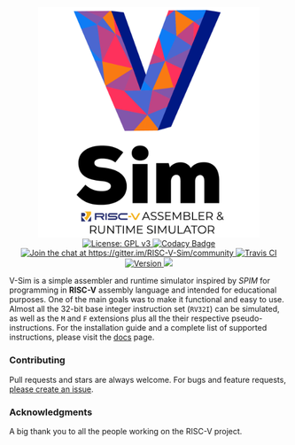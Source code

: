 <p align="center">
  <img src="./docs/assets/images/logo.png" alt="V-Sim" width="400"><br>
  <a href="https://github.com/andrescv/V-Sim/blob/master/LICENSE">
    <img src="https://img.shields.io/badge/License-GPL%20v3-blue.svg" alt="License: GPL v3">
  </a>
  <a href="https://app.codacy.com/app/andrescv/V-Sim?utm_source=github.com&utm_medium=referral&utm_content=andrescv/V-Sim&utm_campaign=Badge_Grade_Dashboard">
    <img src="https://api.codacy.com/project/badge/Grade/8410d706fe1b498b9ebf66a5eccfcc19" alt="Codacy Badge">
  </a>
  <a href="https://gitter.im/RISC-V-Sim/community?utm_source=badge&utm_medium=badge&utm_campaign=pr-badge&utm_content=badge">
    <img src="https://badges.gitter.im/RISC-V-Sim/community.svg" alt="Join the chat at https://gitter.im/RISC-V-Sim/community">
  </a>
  <a href="https://travis-ci.org/andrescv/V-Sim">
    <img src="https://api.travis-ci.org/andrescv/V-Sim.svg?branch=master" alt="Travis CI">
  </a>
  <a href="https://github.com/andrescv/V-Sim/releases">
    <img src="https://img.shields.io/github/release/andrescv/V-Sim/all.svg" alt="Version">
  </a>
  <a href="https://github.com/andrescv/V-Sim/releases">
    <img src="https://img.shields.io/github/downloads/andrescv/V-Sim/total.svg">
  </a>
</p>

V-Sim is a simple assembler and runtime simulator inspired by _SPIM_ for programming in **RISC-V** assembly language and intended for educational purposes. One of the main goals was to make it functional and easy to use. Almost all the 32-bit base integer instruction set (`RV32I`) can be simulated, as well as the `M` and `F` extensions plus all the their respective pseudo-instructions. For the installation guide and a complete list of supported instructions, please visit the [docs](https://andrescv.github.io/V-Sim/) page.

### Contributing

Pull requests and stars are always welcome. For bugs and feature requests, [please create an issue](https://github.com/andrescv/VSim/issues/new).

### Acknowledgments

A big thank you to all the people working on the RISC-V project.
